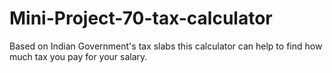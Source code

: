 # Mini-Project-70-tax-calculator

Based on Indian Government's tax slabs this calculator can help to find how much tax you pay for your salary.
